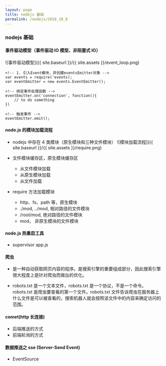 ```yaml
---
layout: page
title: nodejs 基础
permalink: /nodejs/2018_10_8
---
```


### nodejs 基础

#### 事件驱动模型（事件驱动 IO 模型、非阻塞式 IO）

![事件驱动模型]({{ site.baseurl }}/{{ site.assets }}/event_loop.png)

```
<!-- 1. 引入Event模块，并创建eventsEmitter对象 -->
var events = require('events);
var eventEmitter = new events.EventEmitter();

<!-- 绑定事件处理函数 -->
eventEmitter.on('connection', function(){
    // to do something
})

<!-- 触发事件 -->
eventEmitter.emit();
```

#### node.js 的模块加载流程

- nodejs 中存在 4 类模块（原生模块和三种文件模块）
  ![模块加载流程]({{ site.baseurl }}/{{ site.assets }}/require.png)
  
- 文件模块缓存区，原生模块缓存区
  - 从文件模块加载
  - 从原生模块加载
  - 从文件加载

- require 方法加载模块
  - http、fs、path 等，原生模块
  - ./mod, ../mod, 相对路径的文件模块
  - /root/mod, 绝对路径的文件模块
  - mod， 非原生模块的文件模块

#### node.js 热重启工具

- supervisor app.js

#### 爬虫

- 是一种自动获取网页内容的程序。是搜索引擎的重要组成部分，因此搜索引擎很大程度上是针对爬虫而做出的优化。

- robots.txt 是一个文本文件，robots.txt 是一个协议，不是一个命令。robots.txt 是爬虫要查看的第一个文件。robots.txt 文件告诉爬虫在服务器上什么文件是可以被查看的，搜索机器人就会按照该文件中的内容来确定访问的范围。

#### comet(http 长连接)

- 后端推送的方式
- 前端轮询的方式

#### 数据推送之 sse (Server-Send Event)

- EventSource
